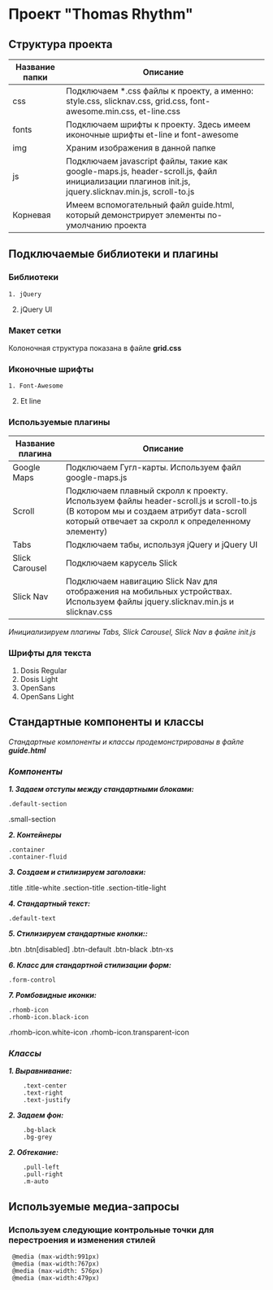 # Проект "Thomas Rhythm"

## Структура проекта
Название папки | Описание
------------ | -------------
css | Подключаем *.css файлы к проекту, а именно: style.css, slicknav.css, grid.css, font-awesome.min.css, et-line.css
fonts | Подключаем шрифты к проекту. Здесь имеем иконочные шрифты et-line и font-awesome
img | Храним изображения в данной папке
js | Подключаем javascript файлы, такие как google-maps.js, header-scroll.js, файл инициализации плагинов init.js, jquery.slicknav.min.js, scroll-to.js
Корневая | Имеем вспомогательный файл guide.html, который демонстрирует элементы по-умолчанию проекта

## Подключаемые библиотеки и плагины
### **Библиотеки**
	1. jQuery
  2. jQuery UI

### **Макет сетки**
Колоночная структура показана в файле **grid.css**

### **Иконочные шрифты**
	1. Font-Awesome
  2. Et line

### **Используемые плагины**
Название плагина | Описание
------------ | -------------
Google Maps | Подключаем Гугл-карты. Используем файл google-maps.js
Scroll | Подключаем плавный скролл к проекту. Используем файлы header-scroll.js и scroll-to.js (В котором мы и создаем атрибут data-scroll который отвечает за скролл к определенному элементу)
Tabs | Подключаем табы, используя jQuery и jQuery UI
Slick Carousel | Подключаем карусель Slick
Slick Nav | Подключаем навигацию Slick Nav для отображения на мобильных устройствах. Используем файлы jquery.slicknav.min.js и slicknav.css

_Инициализируем плагины Tabs, Slick Carousel, Slick Nav в файле init.js_

### **Шрифты для текста**

  1. Dosis Regular
  2. Dosis Light
  3. OpenSans
  4. OpenSans Light

## **Стандартные компоненты и классы**
_Стандартные компоненты и классы продемонстрированы в файле **guide.html**_
### ***Компоненты***
***1. Задаем отступы между стандартными блоками:***

	.default-section
  .small-section

***2. Контейнеры***

	.container
	.container-fluid

***3. Создаем и стилизируем заголовки:***

  .title
  .title-white
  .section-title
  .section-title-light

***4. Стандартный текст:***

	.default-text

***5. Стилизируем стандартные кнопки::***

  .btn
  .btn[disabled]
  .btn-default
  .btn-black
  .btn-xs

***6. Класс для стандартной стилизации форм:***

	.form-control

***7. Ромбовидные иконки:***

	.rhomb-icon
	.rhomb-icon.black-icon
  .rhomb-icon.white-icon
  .rhomb-icon.transparent-icon

### ***Классы***
***1. Выравнивание:***

		.text-center 
		.text-right
		.text-justify 
       
***2. Задаем фон:***

		.bg-black
		.bg-grey

***2. Обтекание:***

		.pull-left
		.pull-right
		.m-auto

## Используемые медиа-запросы
### Используем следующие контрольные точки для перестроения и изменения стилей 
     @media (max-width:991px)
     @media (max-width:767px)
     @media (max-width: 576px)
     @media (max-width:479px)
